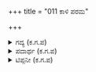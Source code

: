 +++
title = "011 ಕಾಳಿ ಪರಮ"

+++

<details><summary>ಗದ್ಯ (ಕ.ಗ.ಪ) </summary>

11. "ಕಾಳಿಕಾದೇವಿ ! ನೀನು ಮಹಾಭಯಂಕರಳು. ದೇವರು ಮುನಿಜನರು ಎಲ್ಲರೂ ನಮಸ್ಕರಿಸುವಂಥ ಶ್ರೀಪಾದ ನಿನ್ನದು. ದುಷ್ಟರಾದ ರಾಕ್ಷಸರ ಸಮೂಹವನ್ನು ಮರ್ದನ ಮಾಡುವಂಥವಳು. ಮಹಾಶಿವನ ಅರ್ಧಾಂಗಿಯಾದವಳು. ಶೂಲ, ಪರಶು, ಪರಶ್ವಧ ಮೊದಲಾದುವುಗಳನ್ನು ನಾಲ್ಕು ಕೈಗಳಲ್ಲಿ ಹಿಡಿದವಳು, ಇಂಥ ಮಹಿಮೆಯುಳ್ಳ ನೀನು ನಮ್ಮನ್ನು ಕಾಪಾಡು" ಎಂದು ಪಾಂಡವರು ಕಾಳಿಯನ್ನು ಪ್ರಾರ್ಥಿಸಿದರು.
</details>

<details><summary>ಪದಾರ್ಥ (ಕ.ಗ.ಪ) </summary>

ಮೌಳಿ-ತಲೆ, ಖಳ-ದುಷ್ಟರಾದ, ದನುಜಾಳಿ (ದನುಜ+ಅಳಿ) - ರಾಕ್ಷಸ ಸಮೂಹ, ಮರ್ದಿನಿ-ಕೊಲ್ಲುವವಳು, ಘನ ಕಪರ್ದಿ-ಮಹಾಶಿವನ, ವರಾರ್ಧ ತನುಯುತೆ-ಅರ್ಧಶರೀರದಲ್ಲಿ ನೆಲೆ ನಿಂತವಳು, ಪರಶು-ಕೊಡಲಿ, ಪರಶ್ವಧ-ಚಪಗೊಡಲಿ, ಕುಠಾರ. ನುತಿಸು-ಬೇಡು, ಪ್ರಾರ್ಥಿಸು,
</details>

<details><summary>ಟಿಪ್ಪನೀ (ಕ.ಗ.ಪ) </summary>

ದಾಕ್ಷಿಣಾತ್ಯ ಪಾಠಗಳಲ್ಲಿ ಕಾಳಿಯು ಪ್ರಸನ್ನಳಾದ ವಿಷಯವಿದೆ ಮೂಲಭಾರತದ  "ಮತ್ ಪ್ರಸಾದಾಚ್ಚ ವಃ ಸರ್ವಾನ್ ವಿರಾಟ ನಗರೇ ಸ್ಥಿತಾನ್ !ನ ಪ್ರಜ್ಞಾಸ್ಯಂತಿ ಕುರವೋ ನರಾವಾ ತನ್ನಿದಾಸಿನ:" ನನ್ನ ಅನುಗ್ರಹದಿಂದ ವಿರಾಟನಗರದಲ್ಲಿ ನಿಮ್ಮನ್ನು ಕೌರವರಾಗಲಿ ನಗರದವರಾಗಲಿ ಗುರುತಿಸದಿರಲಿ.  
ಮೂಲಭಾರತದಲ್ಲಿ ಪಾಂಡವರು ಆಯುಧಗಳನ್ನು ಬನ್ನಿಮರದ ಮೇಲೆ ಇಟ್ಟ ನಂತರ ಕಾಳಿಯ ಆರಾಧನೆ ಮಾಡಿದ ಸಂಗತಿ ಬರುತ್ತದೆ. ಇಲ್ಲಿ ಮೊದಲಿಗೇ ಕಾಳಿಯ ಪೂಜೆ.  
ದುರ್ಗೆ ಎಂದರೆ "ದುಸ್ಸಾಧ್ಯವಾದ ವಿಪತ್ತುಗಳಿಂದ ನಮ್ಮನ್ನು ಪಾರಮಾಡುವವಳು" ಎಂಬರ್ಥವನ್ನು ಗಮನಿಸಬೇಕು.  
ಈ ದುರ್ಗಾಸ್ತುತಿಯನ್ನು ಕುಮಾರವ್ಯಾಸ ಒಂದೇ ಒಂದು ಪದ್ಯದಲ್ಲಿ ಮುಗಿಸಿದ್ದಾನೆ ಮೂಲಭಾರತದಲ್ಲಿ ಆರನೆಯ ಅಧ್ಯಾಯ ಪೂರ್ಣವಾಗಿ ದುರ್ಗಾಸ್ತುತಿಗೆ ಮೀಸಲಾಗಿದೆ (35 ಶ್ಲೋಕಗಳು).
</details>

